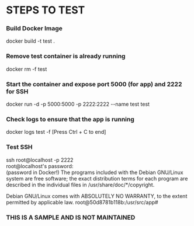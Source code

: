 # STEPS TO TEST

### Build Docker Image

docker build -t test .

### Remove test container is already running

docker rm -f test

### Start the container and expose port 5000 (for app) and 2222 for SSH

docker run -d -p 5000:5000 -p 2222:2222 --name test test

### Check logs to ensure that the app is running

docker logs test -f
[Press Ctrl + C to end]

### Test SSH

ssh root@localhost -p 2222  
root@localhost's password:  
(password in Docker!)
The programs included with the Debian GNU/Linux system are free software;
the exact distribution terms for each program are described in the
individual files in /usr/share/doc/*/copyright.

Debian GNU/Linux comes with ABSOLUTELY NO WARRANTY, to the extent
permitted by applicable law.
root@50d8781b118b:/usr/src/app#

### THIS IS A SAMPLE AND IS NOT MAINTAINED
